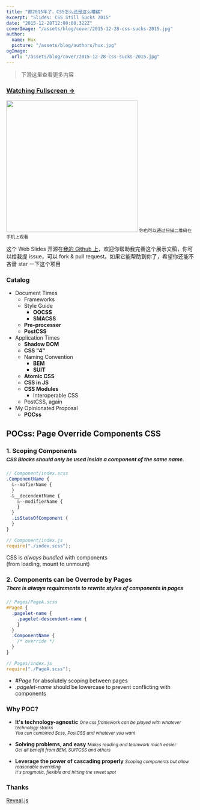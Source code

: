 ```yaml
---
title: "都2015年了，CSS怎么还是这么糟糕"
excerpt: "Slides: CSS Still Sucks 2015"
date: "2015-12-28T12:00:00.322Z"
coverImage: "/assets/blog/cover/2015-12-28-css-sucks-2015.jpg"
author:
  name: Hux
  picture: "/assets/blog/authors/hux.jpg"
ogImage:
  url: "/assets/blog/cover/2015-12-28-css-sucks-2015.jpg"
---
```


> 下滑这里查看更多内容

### [Watching Fullscreen →](https://huangxuan.me/css-sucks-2015/)

<div class="visible-md visible-lg">
<img src="//huangxuan.me/css-sucks-2015/attach/qrcode.png" width="350"/>
<small class="img-hint">你也可以通过扫描二维码在手机上观看</small>
</div>

这个 Web Slides 开源在[我的 Github 上](https://github.com/Huxpro/css-sucks-2015)，欢迎你帮助我完善这个展示文稿，你可以给我提 issue，可以 fork & pull request。如果它能帮助到你了，希望你还能不吝啬 star 一下这个项目

### Catalog

- Document Times
  - Frameworks
  - Style Guide
    - **OOCSS**
    - **SMACSS**
  - **Pre-processer**
  - **PostCSS**
- Application Times
  - **Shadow DOM**
  - **CSS "4"**
  - Naming Convention
    - **BEM**
    - **SUIT**
  - **Atomic CSS**
  - **CSS in JS**
  - **CSS Modules**
    - Interoperable CSS
  - PostCSS, again
- My Opinionated Proposal
  - **POCss**

## POCss: Page Override Components CSS

### 1. Scoping Components <br><small style="line-height:2em;">_CSS Blocks should only be used inside a component of the same name._</small>

```scss
// Component/index.scss
.ComponentName {
  &--mofierName {
  }
  &__decendentName {
    &--modifierName {
    }
  }
  .isStateOfComponent {
  }
}
```

```javascript
// Component/index.js
require("./index.scss");
```

CSS is _always bundled_ with components<br>(from loading, mount to unmount)

### 2. Components can be Overrode by Pages <br><small style="line-height:2em;">_There is always requirements to rewrite styles of components in pages_</small>

```scss
// Pages/PageA.scss
#PageA {
  .pagelet-name {
    .pagelet-descendent-name {
    }
  }
  .ComponentName {
    /* override */
  }
}
```

```javascript
// Pages/index.js
require("./PageA.scss");
```

- _#Page_ for absolutely scoping between pages
- _.pagelet-name_ should be lowercase to prevent conflicting with components

### Why POC?

- **It's technology-agnostic**
  <small>
  _One css framework can be played with whatever technology stacks_<br>
  _You can combined Scss, PostCSS and whatever you want_
  </small>

- **Solving problems, and easy**
  <small>
  _Makes reading and teamwork much easier_<br>
  _Get all benefit from BEM, SUITCSS and others_
  </small>

- **Leverage the power of cascading properly**
  <small>
  _Scoping components but allow reasonable overriding_<br>
  _It's pragmatic, flexible and hitting the sweet spot_
  </small>

### Thanks

[Reveal.js](http://lab.hakim.se/reveal-js)
